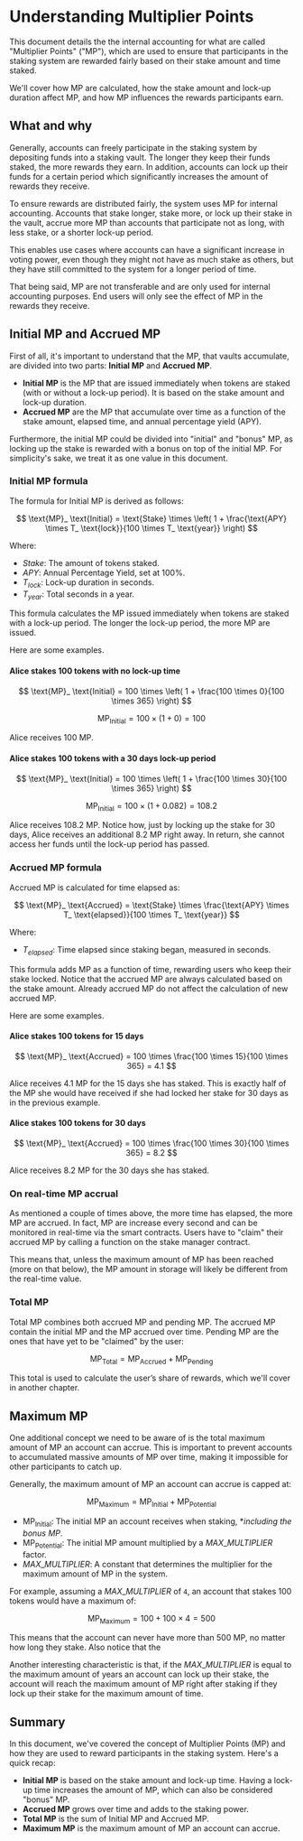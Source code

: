 # Understanding Multiplier Points

This document details the the internal accounting for what are called "Multiplier Points" ("MP"), which are used to
ensure that participants in the staking system are rewarded fairly based on their stake amount and time staked.

We'll cover how MP are calculated, how the stake amount and lock-up duration affect MP, and how MP influences the
rewards participants earn.

## What and why

Generally, accounts can freely participate in the staking system by depositing funds into a staking vault. The longer
they keep their funds staked, the more rewards they earn. In addition, accounts can lock up their funds for a certain
period which significantly increases the amount of rewards they receive.

To ensure rewards are distributed fairly, the system uses MP for internal accounting. Accounts that stake longer, stake
more, or lock up their stake in the vault, accrue more MP than accounts that participate not as long, with less stake,
or a shorter lock-up period.

This enables use cases where accounts can have a significant increase in voting power, even though they might not have
as much stake as others, but they have still committed to the system for a longer period of time.

That being said, MP are not transferable and are only used for internal accounting purposes. End users will only see the
effect of MP in the rewards they receive.

## Initial MP and Accrued MP

First of all, it's important to understand that the MP, that vaults accumulate, are divided into two parts: **Initial
MP** and **Accrued MP**.

- **Initial MP** is the MP that are issued immediately when tokens are staked (with or without a lock-up period). It is
  based on the stake amount and lock-up duration.
- **Accrued MP** are the MP that accumulate over time as a function of the stake amount, elapsed time, and annual
  percentage yield (APY).

Furthermore, the initial MP could be divided into "initial" and "bonus" MP, as locking up the stake is rewarded with a
bonus on top of the initial MP. For simplicity's sake, we treat it as one value in this document.

### Initial MP formula

The formula for Initial MP is derived as follows:

$$
\text{MP}_ \text{Initial} = \text{Stake} \times \left( 1 + \frac{\text{APY} \times T_ \text{lock}}{100 \times T_ \text{year}} \right)
$$

Where:

- $Stake$: The amount of tokens staked.
- $APY$: Annual Percentage Yield, set at 100%.
- $T_{lock}$: Lock-up duration in seconds.
- $T_{year}$: Total seconds in a year.

This formula calculates the MP issued immediately when tokens are staked with a lock-up period. The longer the lock-up
period, the more MP are issued.

Here are some examples.

#### Alice stakes 100 tokens with no lock-up time

$$
\text{MP}_ \text{Initial} = 100 \times \left( 1 + \frac{100 \times 0}{100 \times 365} \right)
$$

$$
\text{MP}_ \text{Initial} = 100 \times \left( 1 + 0\right) = 100
$$

Alice receives 100 MP.

#### Alice stakes 100 tokens with a 30 days lock-up period

$$
\text{MP}_ \text{Initial} = 100 \times \left( 1 + \frac{100 \times 30}{100 \times 365} \right)
$$

$$
\text{MP}_ \text{Initial} = 100 \times \left( 1 + 0.082 \right) = 108.2
$$

Alice receives 108.2 MP. Notice how, just by locking up the stake for 30 days, Alice receives an additional 8.2 MP right
away. In return, she cannot access her funds until the lock-up period has passed.

### Accrued MP formula

Accrued MP is calculated for time elapsed as:

$$
\text{MP}_ \text{Accrued} = \text{Stake} \times \frac{\text{APY} \times T_ \text{elapsed}}{100 \times T_ \text{year}}
$$

Where:

- $T_{elapsed}$: Time elapsed since staking began, measured in seconds.

This formula adds MP as a function of time, rewarding users who keep their stake locked. Notice that the accrued MP are
always calculated based on the stake amount. Already accrued MP do not affect the calculation of new accrued MP.

Here are some examples.

#### Alice stakes 100 tokens for 15 days

$$
\text{MP}_ \text{Accrued} = 100 \times \frac{100 \times 15}{100 \times 365} = 4.1
$$

Alice receives 4.1 MP for the 15 days she has staked. This is exactly half of the MP she would have received if she had
locked her stake for 30 days as in the previous example.

#### Alice stakes 100 tokens for 30 days

$$
\text{MP}_ \text{Accrued} = 100 \times \frac{100 \times 30}{100 \times 365} = 8.2
$$

Alice receives 8.2 MP for the 30 days she has staked.

### On real-time MP accrual

As mentioned a couple of times above, the more time has elapsed, the more MP are accrued. In fact, MP are increase every
second and can be monitored in real-time via the smart contracts. Users have to "claim" their accrued MP by calling a
function on the stake manager contract.

This means that, unless the maximum amount of MP has been reached (more on that below), the MP amount in storage will
likely be different from the real-time value.

### Total MP

Total MP combines both accrued MP and pending MP. The accrued MP contain the initial MP and the MP accrued over time.
Pending MP are the ones that have yet to be "claimed" by the user:

$$
\text{MP}_ \text{Total} = \text{MP}_ \text{Accrued} + \text{MP}_ \text{Pending}
$$

This total is used to calculate the user’s share of rewards, which we'll cover in another chapter.

## Maximum MP

One additional concept we need to be aware of is the total maximum amount of MP an account can accrue. This is important
to prevent accounts to accumulated massive amounts of MP over time, making it impossible for other participants to catch
up.

Generally, the maximum amount of MP an account can accrue is capped at:

$$
\text{MP}_ \text{Maximum} = \text{MP}_ \text{Initial} + \text{MP}_ \text{Potential}
$$

- $\text{MP}_ \text{Initial}$: The initial MP an account receives when staking, \*_including the bonus MP_.
- $\text{MP}_ \text{Potential}$: The initial MP amount multiplied by a $MAX\_MULTIPLIER$ factor.
- $MAX\_MULTIPLIER$: A constant that determines the multiplier for the maximum amount of MP in the system.

For example, assuming a $MAX\_MULTIPLIER$ of `4`, an account that stakes 100 tokens would have a maximum of:

$$
\text{MP}_\text{Maximum} = 100 + {100 \times 4} = 500
$$

This means that the account can never have more than 500 MP, no matter how long they stake. Also notice that the

Another interesting characteristic is that, if the $MAX\_MULTIPLIER$ is equal to the maximum amount of years an account
can lock up their stake, the account will reach the maximum amount of MP right after staking if they lock up their stake
for the maximum amount of time.

## Summary

In this document, we've covered the concept of Multiplier Points (MP) and how they are used to reward participants in
the staking system. Here's a quick recap:

- **Initial MP** is based on the stake amount and lock-up time. Having a lock-up time increases the amount of MP, which
  can also be considered "bonus" MP.
- **Accrued MP** grows over time and adds to the staking power.
- **Total MP** is the sum of Initial MP and Accrued MP.
- **Maximum MP** is the maximum amount of MP an account can accrue.
